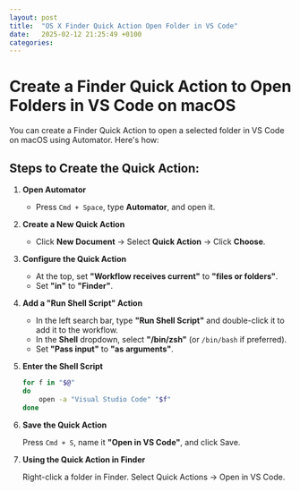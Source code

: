 ```yaml
---
layout: post
title:  "OS X Finder Quick Action Open Folder in VS Code"
date:   2025-02-12 21:25:49 +0100
categories:
---
```


# Create a Finder Quick Action to Open Folders in VS Code on macOS

You can create a Finder Quick Action to open a selected folder in VS Code on macOS using Automator. Here's how:

## Steps to Create the Quick Action:

1. **Open Automator**
   - Press `Cmd + Space`, type **Automator**, and open it.

2. **Create a New Quick Action**
   - Click **New Document** → Select **Quick Action** → Click **Choose**.

3. **Configure the Quick Action**
   - At the top, set **"Workflow receives current"** to **"files or folders"**.
   - Set **"in"** to **"Finder"**.

4. **Add a "Run Shell Script" Action**
   - In the left search bar, type **"Run Shell Script"** and double-click it to add it to the workflow.
   - In the **Shell** dropdown, select **"/bin/zsh"** (or `/bin/bash` if preferred).
   - Set **"Pass input"** to **"as arguments"**.

5. **Enter the Shell Script**
   ```zsh
   for f in "$@"
   do
       open -a "Visual Studio Code" "$f"
   done

6. **Save the Quick Action**

    Press `Cmd + S`, name it **"Open in VS Code"**, and click Save.

7. **Using the Quick Action in Finder**

    Right-click a folder in Finder.
    Select Quick Actions → Open in VS Code.

